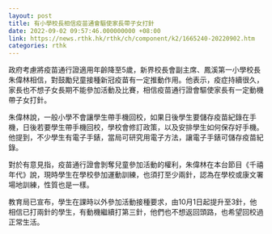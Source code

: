 ```yaml
---
layout: post
title: 有小學校長相信疫苗通會驅使家長帶子女打針
date: 2022-09-02 09:57:46.000000000 +08:00
link: https://news.rthk.hk/rthk/ch/component/k2/1665240-20220902.htm
categories: rthk
---
```


政府考慮將疫苗通行證適用年齡降至5歲，新界校長會副主席、鳳溪第一小學校長朱偉林相信，對鼓勵兒童接種新冠疫苗有一定推動作用。他表示，疫症持續很久，家長也不想子女長期不能參加活動及比賽，相信疫苗通行證會驅使家長有一定動機帶子女打針。

朱偉林說，一般小學不會讓學生帶手機回校，如果日後學生要儲存疫苗紀錄在手機，日後若要學生帶手機回校，學校會修訂政策，以及安排學生如何保存好手機。他提到，不少學生有電子手錶，當局可研究用電子方法，讓電子手錶可儲存疫苗紀錄。

對於有意見指，疫苗通行證會剝奪兒童參加活動的權利，朱偉林在本台節目《千禧年代》說，現時學生在學校參加運動訓練，也須打至少兩針，認為在學校或康文署場地訓練，性質也是一樣。

教育局已宣布，學生在課時以外參加活動接種要求，由10月1日起提升至3針，他相信已打兩針的學生，有動機繼續打第三針，他們也不想返回頭路，也希望回校過正常生活。
